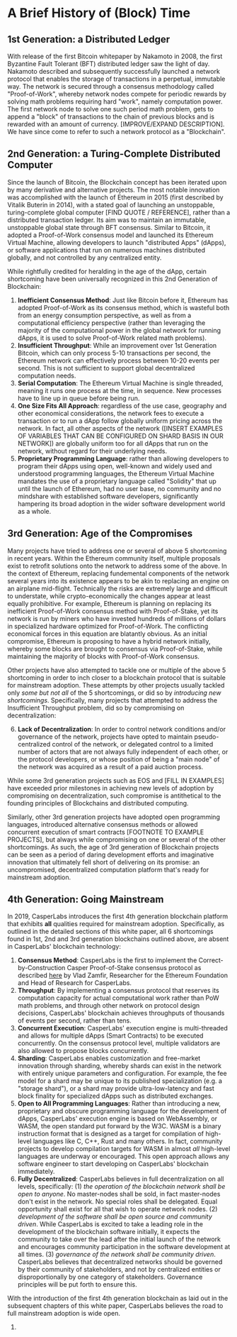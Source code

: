 # A Brief History of \(Block\) Time

## 1st Generation: a Distributed Ledger

With release of the first Bitcoin whitepaper by Nakamoto in 2008, the first Byzantine Fault Tolerant \(BFT\) distributed ledger saw the light of day. Nakamoto described and subsequently successfully launched a network protocol that enables the storage of transactions in a perpetual, immutable way. The network is secured through a consensus methodology called "Proof-of-Work", whereby network nodes compete for periodic rewards by solving math problems requiring hard "work", namely computation power. The first network node to solve one such period math problem, gets to append a "block" of transactions to the chain of previous blocks and is rewarded with an amount of currency. \[IMPROVE/EXPAND DESCRIPTION\]. We have since come to refer to such a network protocol as a "Blockchain".

## 2nd Generation: a Turing-Complete Distributed Computer

Since the launch of Bitcoin, the Blockchain concept has been iterated upon by many derivative and alternative projects. The most notable innovation was accomplished with the launch of Ethereum in 2015 \(first described by Vitalik Buterin in 2014\), with a stated goal of launching an unstoppable, turing-complete global computer \[FIND QUOTE / REFERENCE\], rather than a distributed transaction ledger. Its aim was to maintain an immutable, unstoppable global state through BFT consensus. Similar to Bitcoin, it adopted a Proof-of-Work consensus model and launched its Ethereum Virtual Machine, allowing developers to launch "distributed Apps" \(dApps\), or software applications that run on numerous machines distributed globally, and not controlled by any centralized entity.  
  
While rightfully credited for heralding in the age of the dApp, certain shortcoming have been universally recognized in this 2nd Generation of Blockchain:

1. **Inefficient Consensus Method**: Just like Bitcoin before it, Ethereum has adopted Proof-of-Work as its consensus method, which is wasteful both from an energy consumption perspective, as well as from a computational efficiency perspective \(rather than leveraging the majority of the computational power in the global network for running dApps, it is used to solve Proof-of-Work related math problems\).
2. **Insufficient Throughput**: While an improvement over 1st Generation Bitcoin, which can only process 5-10 transactions per second, the Ethereum network can effectively process between 10-20 events per second. This is not sufficient to support global decentralized computation needs.
3. **Serial Computation**: The Ethereum Virtual Machine is single threaded, meaning it runs one process at the time, in sequence. New processes have to line up in queue before being run.
4. **One Size Fits All Approach**: regardless of the use case, geography and other economical considerations, the network fees to execute a transaction or to run a dApp follow globally uniform pricing across the network. In fact, all other aspects of the network \(\[INSERT EXAMPLES OF VARIABLES THAT CAN BE CONFIGURED ON SHARD BASIS IN OUR NETWORK\]\) are globally uniform too for all dApps that run on the network, without regard for their underlying needs.
5. **Proprietary Programming Language**: rather than allowing developers to program their dApps using open, well-known and widely used and understood programming languages, the Ethereum Virtual Machine mandates the use of a proprietary language called "Solidity" that up until the launch of Ethereum, had no user base, no community and no mindshare with established software developers, significantly hampering its broad adoption in the wider software development world as a whole.

## 3rd Generation: Age of the Compromises

Many projects have tried to address one or several of above 5 shortcoming in recent years. Within the Ethereum community itself, multiple proposals exist to retrofit solutions onto the network to address some of the above. In the context of Ethereum, replacing fundemental components of the network several years into its existence appears to be akin to replacing an engine on an airplane mid-flight. Technically the risks are extremely large and difficult to understate, while crypto-economically the changes appear at least equally prohibitive. For example, Ethereum is planning on replacing its inefficient Proof-of-Work consensus method with Proof-of-Stake, yet its network is run by miners who have invested hundreds of millions of dollars in specialized hardware optimized for Proof-of-Work. The conflicting economical forces in this equation are blatantly obvious. As an initial compromise, Ethereum is proposing to have a hybrid network initially, whereby some blocks are brought to consensus via Proof-of-Stake, while maintaining the majority of blocks with Proof-of-Work consensus.

Other projects have also attempted to tackle one or multiple of the above 5 shortcoming in order to inch closer to a blockchain protocol that is suitable for mainstream adoption. These attempts by other projects usually tackled only _some but not all_ of the 5 shortcomings, or did so by _introducing new shortcomings_. Specifically, many projects that attempted to address the Insufficient Throughput problem, did so by compromising on decentralization:

6. **Lack of Decentralization**: In order to control network conditions and/or governance of the network, projects have opted to maintain pseudo-centralized control of the network, or delegated control to a limited number of actors that are not always fully independent of each other, or the protocol developers, or whose position of being a "main node" of the network was acquired as a result of a paid auction process. 

While some 3rd generation projects such as EOS and \[FILL IN EXAMPLES\] have exceeded prior milestones in achieving new levels of adoption by compromising on decentralization, such compromise is antithetical to the founding principles of Blockchains and distributed computing. 

Similarly, other 3rd generation projects have adopted open programming languages, introduced alternative consensus methods or allowed concurrent execution of smart contracts \[FOOTNOTE TO EXAMPLE PROJECTS\], but always while compromising on one or several of the other shortcomings. As such, the age of 3rd generation of Blockchain projects can be seen as a period of daring development efforts and imaginative innovation that ultimately fell short of delivering on its promise: an uncompromised, decentralized computation platform that's ready for mainstream adoption.

## 4th Generation: Going Mainstream

In 2019, CasperLabs introduces the first 4th generation blockchain platform that exhibits **all** qualities required for mainstream adoption. Specifically, as outlined in the detailed sections of this white paper, all 6 shortcomings found in 1st, 2nd and 3rd generation blockchains outlined above, are absent in CasperLabs' blockchain technology:

1. **Consensus Method**: CasperLabs is the first to implement the Correct-by-Construction Casper Proof-of-Stake consensus protocol as described [here](https://github.com/cbc-casper/cbc-casper-paper) by Vlad Zamfir, Researcher for the Ethereum Foundation and Head of Research for CasperLabs.
2. **Throughput**: By implementing a consensus protocol that reserves its computation capacity for actual computational work rather than PoW math problems, and through other network on protocol design decisions, CasperLabs' blockchain achieves throughputs of thousands of events per second, rather than tens.
3. **Concurrent Execution**: CasperLabs' execution engine is multi-threaded and allows for multiple dApps \(Smart Contracts\) to be executed concurrently. On the consensus protocol level, multiple validators are also allowed to propose blocks concurrently. 
4. **Sharding**: CasperLabs enables customization and free-market innovation through sharding, whereby shards can exist in the network with entirely unique parameters and configuration. For example, the fee model for a shard may be unique to its published specialization \(e.g. a "storage shard"\), or a shard may provide ultra-low-latency and fast block finality for specialized dApps such as distributed exchanges.
5. **Open to All Programming Languages**: Rather than introducing a new, proprietary and obscure programming language for the development of dApps, CasperLabs' execution engine is based on WebAssembly, or WASM, the open standard put forward by the W3C. WASM is a binary instruction format that is designed as a target for compilation of high-level languages like C, C++, Rust and many others. In fact, community projects to develop compilation targets for WASM in almost _all_ high-level languages are underway or encouraged. This open approach allows any software engineer to start developing on CasperLabs' blockchain immediately.
6. **Fully Decentralized**: CasperLabs believes in full decentralization on all levels, specifically: \(1\) _the operation of the blockchain network shall be open to anyone_. No master-nodes shall be sold, in fact master-nodes don't exist in the network. No special roles shall be delegated. Equal opportunity shall exist for all that wish to operate network nodes. \(2\) _development of the software shall be open source and community driven_. While CasperLabs is excited to take a leading role in the development of the blockchain software initially, it expects the community to take over the lead after the initial launch of the network and encourages community participation in the software development at all times. \(3\) _governance of the network shall be community driven_. CasperLabs believes that decentralized networks should be governed by their community of stakeholders, and not by centralized entities or disproportionally by one category of stakeholders. Governance principles will be put forth to ensure this. 

With the introduction of the first 4th generation blockchain as laid out in the subsequent chapters of this white paper, CasperLabs believes the road to full mainstream adoption is wide open. 

1. 
